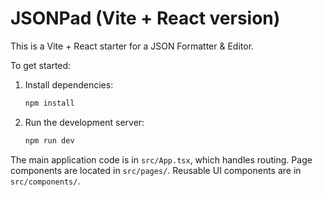 
# JSONPad (Vite + React version)

This is a Vite + React starter for a JSON Formatter & Editor.

To get started:

1.  Install dependencies:
    ```bash
    npm install
    ```
2.  Run the development server:
    ```bash
    npm run dev
    ```

The main application code is in `src/App.tsx`, which handles routing.
Page components are located in `src/pages/`.
Reusable UI components are in `src/components/`.
